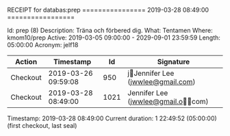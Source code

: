 RECEIPT for databas:prep
================ 2019-03-28 08:49:00 =================

Id:          prep (8)
Description: Träna och förbered dig.
What:        Tentamen
Where:       kmom10/prep
Active:      2019-03-05 09:00:00 - 2029-09-01 23:59:59
Length:      05:00:00
Acronym:     jelf18

| Action   | Timestamp           | Id    | Signature |
|----------|---------------------|-------|-----------|
| Checkout | 2019-03-26 09:59:08 |   950 | jJennifer Lee (jwwlee@gmail.com) |
| Checkout | 2019-03-28 08:49:00 |  1021 | Jennifer Lee (jwwlee@gmail.ocom) |

Timestamp:        2019-03-28 08:49:00
Current duration: 1 22:49:52 (05:00:00) (first checkout, last seal)

